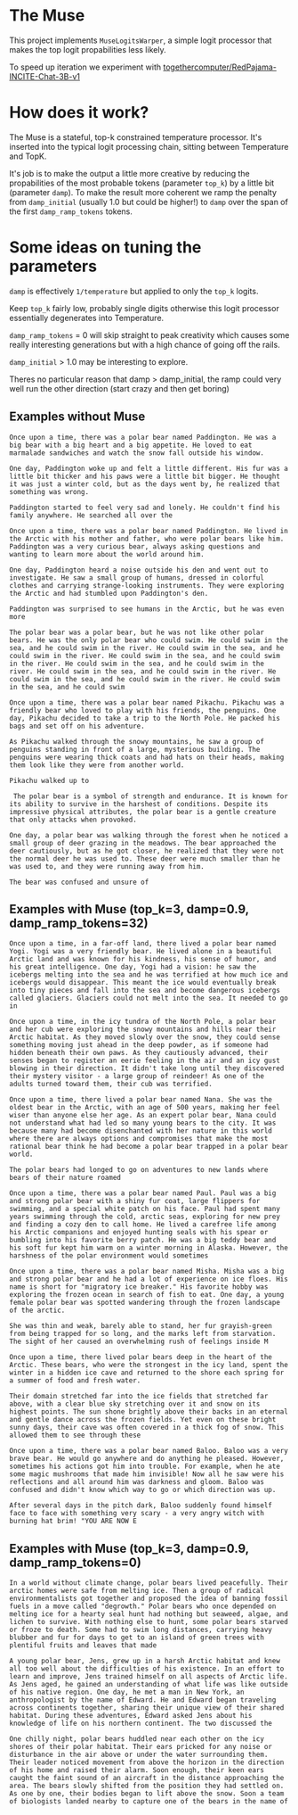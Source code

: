 # The Muse

This project implements `MuseLogitsWarper`, a simple logit processor that makes the top logit propabilities less likely.

To speed up iteration we experiment with [togethercomputer/RedPajama-INCITE-Chat-3B-v1](https://huggingface.co/togethercomputer/RedPajama-INCITE-Chat-3B-v1)

# How does it work?

The Muse is a stateful, top-k constrained temperature processor. It's inserted into the typical logit processing chain, sitting between Temperature and TopK.

It's job is to make the output a little more creative by reducing the propabilities of the most probable tokens (parameter `top_k`) by a little bit (parameter `damp`).  To make the result more coherent we ramp the penalty from `damp_initial` (usually 1.0 but could be higher!) to `damp` over the span of the first `damp_ramp_tokens` tokens.

# Some ideas on tuning the parameters

`damp` is effectively `1/temperature` but applied to only the `top_k` logits.

Keep `top_k` fairly low, probably single digits otherwise this logit processor essentially degenerates into Temperature.

`damp_ramp_tokens` = 0 will skip straight to peak creativity which causes some really interesting generations but with a high chance of going off the rails.

`damp_initial` > 1.0 may be interesting to explore.

Theres no particular reason that damp > damp_initial, the ramp could very well run the other direction (start crazy and then get boring)

## Examples without Muse 

```
Once upon a time, there was a polar bear named Paddington. He was a big bear with a big heart and a big appetite. He loved to eat marmalade sandwiches and watch the snow fall outside his window.

One day, Paddington woke up and felt a little different. His fur was a little bit thicker and his paws were a little bit bigger. He thought it was just a winter cold, but as the days went by, he realized that something was wrong.

Paddington started to feel very sad and lonely. He couldn't find his family anywhere. He searched all over the
```

```
Once upon a time, there was a polar bear named Paddington. He lived in the Arctic with his mother and father, who were polar bears like him. Paddington was a very curious bear, always asking questions and wanting to learn more about the world around him.

One day, Paddington heard a noise outside his den and went out to investigate. He saw a small group of humans, dressed in colorful clothes and carrying strange-looking instruments. They were exploring the Arctic and had stumbled upon Paddington's den.

Paddington was surprised to see humans in the Arctic, but he was even more
```

```
The polar bear was a polar bear, but he was not like other polar bears. He was the only polar bear who could swim. He could swim in the sea, and he could swim in the river. He could swim in the sea, and he could swim in the river. He could swim in the sea, and he could swim in the river. He could swim in the sea, and he could swim in the river. He could swim in the sea, and he could swim in the river. He could swim in the sea, and he could swim in the river. He could swim in the sea, and he could swim
```


```
Once upon a time, there was a polar bear named Pikachu. Pikachu was a friendly bear who loved to play with his friends, the penguins. One day, Pikachu decided to take a trip to the North Pole. He packed his bags and set off on his adventure.

As Pikachu walked through the snowy mountains, he saw a group of penguins standing in front of a large, mysterious building. The penguins were wearing thick coats and had hats on their heads, making them look like they were from another world.

Pikachu walked up to
```


```
 The polar bear is a symbol of strength and endurance. It is known for its ability to survive in the harshest of conditions. Despite its impressive physical attributes, the polar bear is a gentle creature that only attacks when provoked.

One day, a polar bear was walking through the forest when he noticed a small group of deer grazing in the meadows. The bear approached the deer cautiously, but as he got closer, he realized that they were not the normal deer he was used to. These deer were much smaller than he was used to, and they were running away from him.

The bear was confused and unsure of
```

## Examples with Muse (top_k=3, damp=0.9, damp_ramp_tokens=32)

```
Once upon a time, in a far-off land, there lived a polar bear named Yogi. Yogi was a very friendly bear. He lived alone in a beautiful Arctic land and was known for his kindness, his sense of humor, and his great intelligence. One day, Yogi had a vision: he saw the icebergs melting into the sea and he was terrified at how much ice and icebergs would disappear. This meant the ice would eventually break into tiny pieces and fall into the sea and become dangerous icebergs called glaciers. Glaciers could not melt into the sea. It needed to go in
```

```
Once upon a time, in the icy tundra of the North Pole, a polar bear and her cub were exploring the snowy mountains and hills near their Arctic habitat. As they moved slowly over the snow, they could sense something moving just ahead in the deep powder, as if someone had hidden beneath their own paws. As they cautiously advanced, their senses began to register an eerie feeling in the air and an icy gust blowing in their direction. It didn't take long until they discovered their mystery visitor - a large group of reindeer! As one of the adults turned toward them, their cub was terrified.
```

```
Once upon a time, there lived a polar bear named Nana. She was the oldest bear in the Arctic, with an age of 500 years, making her feel wiser than anyone else her age. As an expert polar bear, Nana could not understand what had led so many young bears to the city. It was because many had become disenchanted with her nature in this world where there are always options and compromises that make the most rational bear think he had become a polar bear trapped in a polar bear world.

The polar bears had longed to go on adventures to new lands where bears of their nature roamed
```

```
Once upon a time, there was a polar bear named Paul. Paul was a big and strong polar bear with a shiny fur coat, large flippers for swimming, and a special white patch on his face. Paul had spent many years swimming through the cold, arctic seas, exploring for new prey and finding a cozy den to call home. He lived a carefree life among his Arctic companions and enjoyed hunting seals with his spear or bumbling into his favorite berry patch. He was a big teddy bear and his soft fur kept him warm on a winter morning in Alaska. However, the harshness of the polar environment would sometimes
```

```
Once upon a time, there was a polar bear named Misha. Misha was a big and strong polar bear and he had a lot of experience on ice floes. His name is short for "migratory ice breaker." His favorite hobby was exploring the frozen ocean in search of fish to eat. One day, a young female polar bear was spotted wandering through the frozen landscape of the arctic.

She was thin and weak, barely able to stand, her fur grayish-green from being trapped for so long, and the marks left from starvation. The sight of her caused an overwhelming rush of feelings inside M
```

```
Once upon a time, there lived polar bears deep in the heart of the Arctic. These bears, who were the strongest in the icy land, spent the winter in a hidden ice cave and returned to the shore each spring for a summer of food and fresh water.

Their domain stretched far into the ice fields that stretched far above, with a clear blue sky stretching over it and snow on its highest points. The sun shone brightly above their backs in an eternal and gentle dance across the frozen fields. Yet even on these bright sunny days, their cave was often covered in a thick fog of snow. This allowed them to see through these
```

```
Once upon a time, there was a polar bear named Baloo. Baloo was a very brave bear. He would go anywhere and do anything he pleased. However, sometimes his actions got him into trouble. For example, when he ate some magic mushrooms that made him invisible! Now all he saw were his reflections and all around him was darkness and gloom. Baloo was confused and didn't know which way to go or which direction was up.

After several days in the pitch dark, Baloo suddenly found himself face to face with something very scary - a very angry witch with burning hat brim! "YOU ARE NOW E
```

## Examples with Muse (top_k=3, damp=0.9, damp_ramp_tokens=0)

```
In a world without climate change, polar bears lived peacefully. Their arctic homes were safe from melting ice. Then a group of radical environmentalists got together and proposed the idea of banning fossil fuels in a move called "degrowth." Polar bears who once depended on melting ice for a hearty seal hunt had nothing but seaweed, algae, and lichen to survive. With nothing else to hunt, some polar bears starved or froze to death. Some had to swim long distances, carrying heavy blubber and fur for days to get to an island of green trees with plentiful fruits and leaves that made
```

```
A young polar bear, Jens, grew up in a harsh Arctic habitat and knew all too well about the difficulties of his existence. In an effort to learn and improve, Jens trained himself on all aspects of Arctic life. As Jens aged, he gained an understanding of what life was like outside of his native region. One day, he met a man in New York, an anthropologist by the name of Edward. He and Edward began traveling across continents together, sharing their unique view of their shared habitat. During these adventures, Edward asked Jens about his knowledge of life on his northern continent. The two discussed the
```

```
One chilly night, polar bears huddled near each other on the icy shores of their polar habitat. Their ears pricked for any noise or disturbance in the air above or under the water surrounding them. Their leader noticed movement from above the horizon in the direction of his home and raised their alarm. Soon enough, their keen ears caught the faint sound of an aircraft in the distance approaching the area. The bears slowly shifted from the position they had settled on. As one by one, their bodies began to lift above the snow. Soon a team of biologists landed nearby to capture one of the bears in the name of
```